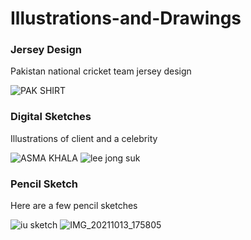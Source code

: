 # Illustrations-and-Drawings
### Jersey Design
Pakistan national cricket team jersey design

![PAK SHIRT](https://user-images.githubusercontent.com/121748146/210521514-867df465-16eb-450c-b977-b6bab836d703.jpg)

### Digital Sketches
Illustrations of client and a celebrity

![ASMA KHALA](https://user-images.githubusercontent.com/121748146/210521806-89f02b5e-682e-4b92-b16d-9c61083a84db.jpg)
![lee jong suk](https://user-images.githubusercontent.com/121748146/210521819-2ffc3c08-5e00-4438-b88f-f27ebafa7bf3.jpg)

### Pencil Sketch
Here are a few pencil sketches

![iu sketch](https://user-images.githubusercontent.com/121748146/210522667-bfec2fd8-c329-411f-976a-d4a4499a4bae.JPG)
![IMG_20211013_175805](https://user-images.githubusercontent.com/121748146/210522639-6201c790-d913-4a93-aef0-67894be464ed.jpg)
